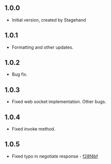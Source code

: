 ## 1.0.0

- Initial version, created by Stagehand

## 1.0.1

- Formatting and other updates.

## 1.0.2 

- Bug fix.

## 1.0.3 

- Fixed web socket implementation. Other bugs.

## 1.0.4

- Fixed invoke method.

## 1.0.5

- Fixed typo in negotiate response - [f28f4bf](https://github.com/jamiewest/signalr_core/commit/f28f4bfa6f174dc24b2614ece057fcaaf3d121d1) 